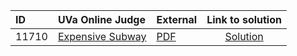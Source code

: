 | ID | UVa Online Judge | External | Link to solution |
|:---|:---|:---|:---:|
| 11710 | [Expensive Subway](https://onlinejudge.org/index.php?option=com_onlinejudge&Itemid=8&page=show_problem&category=0&problem=2757) | [PDF](https://onlinejudge.org/external/117/11710.pdf) | [Solution](https%3A//github.com/versenyi98/programming-contests/tree/master/UVa%20Online%20Judge/11710%2520-%2520Expensive%2520Subway)|
